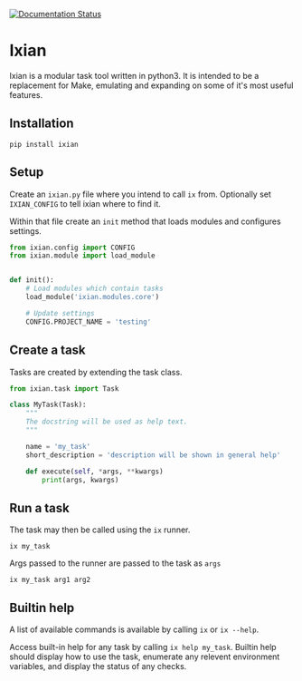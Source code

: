 [![Documentation Status](https://readthedocs.org/projects/docs/badge/?version=latest)](https://remix.readthedocs.io/en/latest/)

# Ixian

Ixian is a modular task tool written in python3. It is intended to be a
replacement for Make, emulating and expanding on some of it's most useful 
features.

## Installation

``` 
pip install ixian
```

## Setup

Create an `ixian.py` file where you intend to call `ix` from. Optionally set `IXIAN_CONFIG` to tell
ixian where to find it.

Within that file create an `init` method that loads modules and configures settings.

```python
from ixian.config import CONFIG
from ixian.module import load_module


def init():
    # Load modules which contain tasks
    load_module('ixian.modules.core')

    # Update settings
    CONFIG.PROJECT_NAME = 'testing'
```

## Create a task 

Tasks are created by extending the task class. 

```python
from ixian.task import Task

class MyTask(Task):
    """
    The docstring will be used as help text.
    """

    name = 'my_task'
    short_description = 'description will be shown in general help'

    def execute(self, *args, **kwargs)
        print(args, kwargs)
```

## Run a task
The task may then be called using the `ix` runner. 

```
ix my_task
```

Args passed to the runner are passed to the task as `args`
```
ix my_task arg1 arg2
```

## Builtin help
A list of available commands is available by calling `ix` or `ix --help`.
 
Access built-in help for any task by calling `ix help my_task`. Builtin help should display how to
use the task, enumerate any relevent environment variables, and display the status of any checks.



